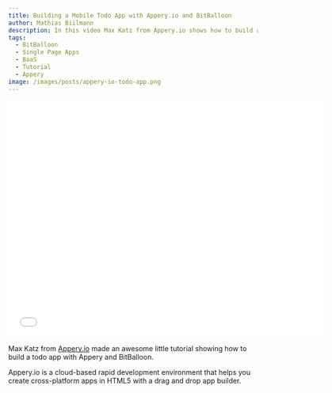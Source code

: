 ```yaml
---
title: Building a Mobile Todo App with Appery.io and BitBalloon
author: Mathias Biilmann
description: In this video Max Katz from Appery.io shows how to build a todo app with appery.io and BitBalloon
tags:
  - BitBalloon
  - Single Page Apps
  - BaaS
  - Tutorial
  - Appery
image: /images/posts/appery-io-todo-app.png
---
```


<iframe width="640" height="480" src="//www.youtube-nocookie.com/embed/RijSKSYeSk4" frameborder="0" allowfullscreen></iframe>

Max Katz from [Appery.io](http://appery.io/) made an awesome little tutorial showing how to build a todo app with Appery and BitBalloon.

Appery.io is a cloud-based rapid development environment that helps you create cross-platform apps in HTML5 with a drag and drop app builder.

<!-- excerpt -->